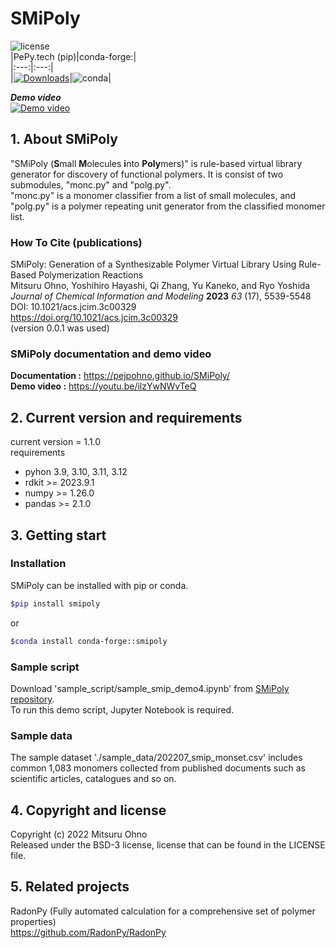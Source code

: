 # SMiPoly

![license](https://anaconda.org/conda-forge/smipoly/badges/license.svg)  
|PePy.tech (pip)|conda-forge:|  
|:---:|:---:|  
|[![Downloads](https://static.pepy.tech/badge/smipoly)](https://pepy.tech/project/smipoly)|![conda](https://anaconda.org/conda-forge/smipoly/badges/downloads.svg)|  

___Demo video___  
[![Demo video](https://img.youtube.com/vi/ilzYwNWvTeQ/sddefault.jpg)](https://youtu.be/ilzYwNWvTeQ)  

## 1. About SMiPoly  
"SMiPoly (**S**mall **M**olecules **i**nto **Poly**mers)" is rule-based virtual library generator for discovery of functional polymers. It is consist of two submodules, "monc.py" and "polg.py".  
"monc.py" is a monomer classifier from a list of small molecules, and "polg.py" is a polymer repeating unit generator from the classified monomer list.  

### How To Cite (publications)   
SMiPoly: Generation of a Synthesizable Polymer Virtual Library Using Rule-Based Polymerization Reactions  
Mitsuru Ohno, Yoshihiro Hayashi, Qi Zhang, Yu Kaneko, and Ryo Yoshida  
*Journal of Chemical Information and Modeling* **2023** *63* (17), 5539-5548  
DOI: 10.1021/acs.jcim.3c00329  
https://doi.org/10.1021/acs.jcim.3c00329  
(version 0.0.1 was used)    

### SMiPoly documentation and demo video  
**Documentation :** https://pejpohno.github.io/SMiPoly/  
**Demo video :** https://youtu.be/ilzYwNWvTeQ  


## 2. Current version and requirements
current version = 1.1.0  
requirements
  - pyhon 3.9, 3.10, 3.11, 3.12  
  - rdkit >= 2023.9.1  
  - numpy >= 1.26.0  
  - pandas >= 2.1.0  

## 3. Getting start  

### Installation  
SMiPoly can be installed with pip or conda. 
```sh
$pip install smipoly
```  
or
```sh
$conda install conda-forge::smipoly
```  

### Sample script
Download 'sample_script/sample_smip_demo4.ipynb' from [SMiPoly repository](https://github.com/PEJpOhno/SMiPoly).  
To run this demo script, Jupyter Notebook is required.

### Sample data
The sample dataset './sample_data/202207_smip_monset.csv' includes common 1,083 monomers collected from published documents such as scientific articles, catalogues and so on.

## 4. Copyright and license  
Copyright (c) 2022 Mitsuru Ohno  
Released under the BSD-3 license, license that can be found in the LICENSE file.  

## 5. Related projects  
RadonPy (Fully automated calculation for a comprehensive set of polymer properties)  
https://github.com/RadonPy/RadonPy  
